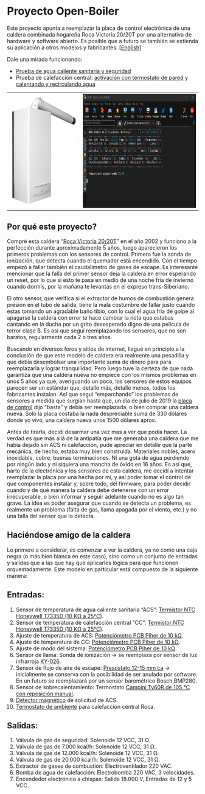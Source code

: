 # Proyecto Open-Boiler
Este proyecto apunta a reemplazar la placa de control electrónica de una caldera combinada hogareña Roca Victoria 20/20T por una alternativa de hardware y software abierto. Es posible que a futuro se también se extienda su aplicación a otros modelos y fabricantes. \[[English](README.md)\]

Dale una mirada funcionando: 
* [Prueba de agua caliente sanitaria y seguridad](https://youtu.be/deHfOc_8mxE)
* Prueba de calefacción central: [activación con termostato de pared](https://youtu.be/CYksFCGb7gs) y [calentando y recirculando agua](https://youtu.be/nZ2wHWD1Drg)

<table>
<tbody>
	<tr>
		<td><img src="https://github.com/casanovg/open-boiler/blob/media/pictures/roca-victoria-20-20-t.png" width="300" height="300" alt="Roca Victoria 20/20 T combi boiler"></td>
    <td><img src="https://github.com/casanovg/open-boiler/blob/media/pictures/open-boiler-v0.8-dashboard-06.png" width="500" height="300" alt="Open-Boiler v0.8 serial terminal dashboard"></td>
  </tr>
  
</tbody>
</table>

## Por qué este proyecto?
Compré esta caldera “[Roca Victoria 20/20T](https://github.com/casanovg/open-boiler/blob/master/electronics/datasheets/Roca-Victoria-Technical-Manual.pdf)” en el año 2002 y funciono a la perfección durante aproximadamente 5 años, luego aparecieron los primeros problemas con los sensores de control. Primero fue la sonda de ionización, que detecta cuando el quemador está encendido. Con el tiempo empezó a fallar también el caudalímetro de gases de escape. Es interesante mencionar que la falla del primer sensor deja la caldera en error esperando un reset, por lo que si esto te pasa en medio de una noche fría de invierno cuando dormís, por la mañana te levantás en el expreso trans-Siberiano.

El otro sensor, que verifica si el extractor de humos de combustión genera presión en el tubo de salida, tiene la mala costumbre de fallar justo cuando estas tomando un agradable baño tibio, con lo cual el agua fría de golpe al apagarse la caldera con error te hace cambiar la nota que estabas cantando en la ducha por un grito desesperado digno de una película de terror clase B. Es así que seguí reemplazando los sensores, que no son baratos, regularmente cada 2 o tres años.

Buscando en diversos foros y sitios de internet, llegué en principio a la conclusión de que este modelo de caldera era realmente una pesadilla y que debía desembolsar una importante suma de dinero para para reemplazarla y lograr tranquilidad. Pero luego tuve la certeza de que nada garantiza que una caldera nueva no empiece con los mismos problemas en unos 5 años ya que, averiguando un poco, los sensores de estos equipos parecen ser un estándar que, detalle más, detalle menos, todos los fabricantes instalan. Así que seguí “emparchando” los problemas de sensores a medida que surgían hasta que, un día de julio de 2019 la [placa de control](https://github.com/casanovg/open-boiler/blob/media/pictures/roca-victoria-20-20-pcb.jpg) dijo “basta” y debía ser reemplazada, o bien comprar una caldera nueva. Solo la placa costaba la nada despreciable suma de 330 dólares donde yo vivo, una caldera nueva unos 1500 dólares aprox.

Antes de tirarla, decidí desarmar una vez mas a ver que podía hacer. La verdad es que más allá de la antipatía que me generaba una caldera que me había dejado sin ACS ni calefacción, pude apreciar en detalle que la parte mecánica, de hecho, estaba muy bien construida. Materiales nobles, acero inoxidable, cobre, buenas terminaciones. Ni una gota de agua perdiendo por ningún lado y ni siquiera una mancha de óxido en 16 años. Es así que, harto de la electrónica y los sensores de esta caldera, me decidí a intentar reemplazar la placa por una hecha por mí, y así poder tomar el control de que componentes instalar y, sobre todo, del firmware, para poder decidir cuándo y de qué manera la caldera debe detenerse con un error irrecuperable, o bien informar y seguir adelante cuando no es algo tan grave. La idea es poder asegurar que cuando se detecta un problema, es realmente un problema (falta de gas, llama apagada por el viento, etc.) y no una falla del sensor que lo detecta.

## Haciéndose amigo de la caldera
Lo primero a considerar, es comenzar a ver la caldera, ya no como una caja negra (o más bien blanca en este caso), sino como un conjunto de entradas y salidas que a las que hay que aplicarles lógica para que funcionen orquestadamente. Este modelo en particular está compuesto de la siguiente manera:

## Entradas:
1. Sensor de temperatura de agua caliente sanitaria “ACS”: [Termistor NTC Honeywell T7335D (10 KΩ a 25°C)](https://github.com/casanovg/open-boiler/blob/master/electronics/datasheets/T7335A-BCDE-series.pdf).
2. Sensor de temperatura de calefacción central “CC”: [Termistor NTC Honeywell T7335D (10 KΩ a 25°C)](https://github.com/casanovg/open-boiler/blob/master/electronics/datasheets/T7335A-BCDE-series.pdf).
3. Ajuste de temperatura de ACS: [Potenciómetro PCB Piher de 10 kΩ](https://github.com/casanovg/open-boiler/blob/master/electronics/datasheets/Piher-PT15NV_10K_A2020.pdf).
4. Ajuste de temperatura de CC: [Potenciómetro PCB Piher de 10 kΩ](https://github.com/casanovg/open-boiler/blob/master/electronics/datasheets/Piher-PT15NV_10K_A2020.pdf).
5. Ajuste de modo del sistema: [Potenciómetro PCB Piher de 10 kΩ](https://github.com/casanovg/open-boiler/blob/master/electronics/datasheets/Piher-PT15NV_10K_A2020.pdf).
6. Sensor de llama: Sonda de ionización -> se reemplaza por sensor de luz infrarroja [KY-026](https://github.com/casanovg/open-boiler/blob/master/electronics/datasheets/KY-026.pdf).
7. Sensor de flujo de aire de escape: [Presostato 12-15 mm ca](https://github.com/casanovg/open-boiler/blob/media/pictures/presostato-victoria-20-20-f.jpg) -> inicialmente se conserva con la posibilidad de ser anulado por software. En un futuro se reemplazará por un sensor barométrico Bosch BMP280.
8. Sensor de sobrecalentamiento: Termostato [Campini Ty60R de 105 °C con reposición manual](https://github.com/casanovg/open-boiler/blob/master/electronics/datasheets/Campini-TY60R.pdf).
9. [Detector magnético](https://github.com/casanovg/open-boiler/blob/media/pictures/kit-captador-flow-switch-victoria-20-20.jpg) de solicitud de ACS.
10. [Termostato de ambiente](https://github.com/casanovg/open-boiler/blob/media/pictures/room-thermostat-tm-1.jpg) para calefacción central Roca.

## Salidas:
1. Válvula de gas de seguridad: Solenoide 12 VCC, 31 Ω.
2. Válvula de gas de 7.000 kcal/h: Solenoide 12 VCC, 31 Ω.
3. Válvula de gas de 12.000 kcal/h: Solenoide 12 VCC, 31 Ω.
4. Válvula de gas de 20.000 kcal/h: Solenoide 12 VCC, 31 Ω.
5. Extractor de gases de combustión: Electroventilador 220 VAC.
6. Bomba de agua de calefacción: Electrobomba 220 VAC, 3 velocidades.
7. Encendedor electrónico a chispas: Salida 18.000 V, Entradas de 12 y 5  VCC.
